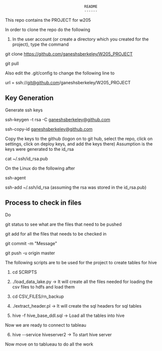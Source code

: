                                         README
                                        ------

This repo contains the PROJECT for w205

In order to clone the repo do the following
1.  In the user account (or create a directory which you created for the project), type the command

git clone https://github.com/ganeshsberkeley/W205_PROJECT

git pull

Also edit the .git/config to change the following line to

url = ssh://git@github.com/ganeshsberkeley/W205_PROJECT

Key Generation
--------------
Generate ssh keys

ssh-keygen -t rsa -C ganeshsberkeley@github.com

ssh-copy-id ganeshsberkeley@github.com

Copy the keys to the github (logon on to git hub, select the repo, click on settings, click on deploy keys, and add the keys there)
Assumption is the keys were generated to the id_rsa

cat ~/.ssh/id_rsa.pub

On the Linux do the following after

ssh-agent

ssh-add ~/.ssh/id_rsa (assuming the rsa was stored in the id_rsa.pub) 






Process to check in files
-------------------------

Do 

git status to see what are the files that need to be pushed

git add <file> for all the files that needs to be checked in

git commit -m "Message"

git push -u origin master

The following scripts are to be used for the project to create tables for hive

1.  cd SCRIPTS
 
2.  ./load_data_lake.py -> It will create all the files needed for loading the csv files to hdfs and load them

3.  cd CSV_FILES/rn_backup

4.  ./extract_header.pl -> It will create the sql headers for sql tables

5. hive -f hive_base_ddl.sql -> Load all the tables into hive


Now we are ready to connect to tableau

6.  hive --service hiveserver2 -> To start hive server

Now move on to tablueau to do all the work



